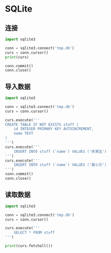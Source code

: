 # SQLite

## 连接

<div class="run"></div>

```python
import sqlite3

conn = sqlite3.connect('tmp.db')
curs = conn.cursor()
print(curs)

conn.commit()
conn.close()
```

## 导入数据

<div class="run"></div>

```python
import sqlite3

conn = sqlite3.connect('tmp.db')
curs = conn.cursor()

curs.execute('''
CREATE TABLE IF NOT EXISTS stuff (
    id INTEGER PRIMARY KEY AUTOINCREMENT,
    name TEXT
)
''')
curs.execute('''
    INSERT INTO stuff (`name`) VALUES ('佟湘玉')
''')
curs.execute('''
    INSERT INTO stuff (`name`) VALUES ('莫小贝')
''')
conn.commit()
conn.close()
```

## 读取数据

<div class="run"></div>

```python
import sqlite3

conn = sqlite3.connect('tmp.db')
curs = conn.cursor()

curs.execute('''
    SELECT * FROM stuff
''')

print(curs.fetchall())
```
